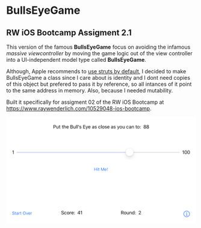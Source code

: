 # BullsEyeGame
## RW iOS Bootcamp Assigment 2.1

This version of the famous **BullsEyeGame** focus on avoiding the infamous *massive viewcontroller* by moving the game logic out of the view controller into a UI-independent model type called **BullsEyeGame**. 

Although, Apple recommends to [use struts by default](https://developer.apple.com/documentation/swift/choosing_between_structures_and_classes), I decided to make BullsEyeGame a class since I care about is identity and I dont need copies of this object but prefered to pass it by reference, so all intances of it point to the same address in memory. Also, because I needed mutability.

Built it specifically for assigment 02 of the RW iOS Bootcamp at https://www.raywenderlich.com/10529048-ios-bootcamp.

![Image of BullsEye Main Screen](Screenshots/bullseye-screen1.png)
